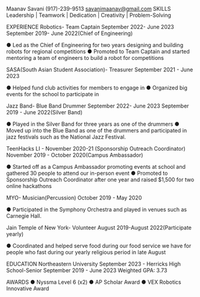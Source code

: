 
Maanav Savani (917)-239-9513
savanimaanav@gmail.com
SKILLS
Leadership | Teamwork | Dedication | Creativity | Problem-Solving


EXPERIENCE
Robotics- Team Captain
                                                                                 September 2022- June 2023
                                                                                 September 2019- June 2022(Chief of Engineering)

● Led as the Chief of Engineering for two years designing and building robots for regional competitions
● Promoted to Team Captain and started mentoring a team of engineers to build a robot for competitions



SASA(South Asian Student Association)-                                           Treasurer September 2021 - June 2023

● Helped fund club activities for members to engage in
● Organized big events for the school to participate in



Jazz Band- Blue Band Drummer                                                     September 2022- June 2023
                                                                                 September 2019 - June 2022(Silver Band)

● Played in the Silver Band for three years as one of the drummers
● Moved up into the Blue Band as one of the drummers and participated
in jazz festivals such as the National Jazz Festival.



TeenHacks LI -                                                                   November 2020-21 (Sponsorship Outreach Coordinator)
                                                                                 November 2019 - October 2020(Campus Ambassador)

● Started off as a Campus Ambassador promoting events at school and gathered 30 people to attend our in-person event
● Promoted to Sponsorship Outreach Coordinator after one year and raised $1,500 for two online hackathons



MYO- Musician(Percussion)                                                        October 2019 - May 2020

● Participated in the Symphony Orchestra and played in venues such as Carnegie Hall.
  



Jain Temple of New York- Volunteer                                               August 2019-August 2022(Participate yearly)

● Coordinated and helped serve food during our food service we have for people who fast during our yearly religious period in late August



EDUCATION
Northeastern University                                                          September 2023 - 
Herricks High School-Senior                                                      September 2019 - June 2023 Weighted GPA: 3.73



AWARDS
● Nyssma Level 6 (x2)
● AP Scholar Award
● VEX Robotics Innovative Award